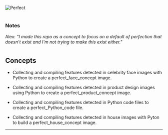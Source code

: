 ![Perfect](https://github.com/sourceduty/Popular_Perfection/assets/123030236/1429c55d-35ad-49d2-9fee-2aba8a2c6cee)

#
### Notes

Alex: *"I made this repo as a concept to focus on a default of perfection that doesn't exist and I'm not trying to make this exist either."*

#
## Concepts

- Collecting and compiling features detected in celebrity face images with Python to create a perfect_face_concept image.

- Collecting and compiling features detected in product design images using Python to create a perfect_product_concept image.

- Collecting and compiling features detected in Python code files to create a perfect_Python_code file.

- Collecting and compiling features detected in house images with Pyton to build a perfect_house_concept image.

***
